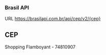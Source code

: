 ### Brasil API

URL https://brasilapi.com.br/api/cep/v2/{cep}

## CEP

Shopping Flamboyant - 74810907
